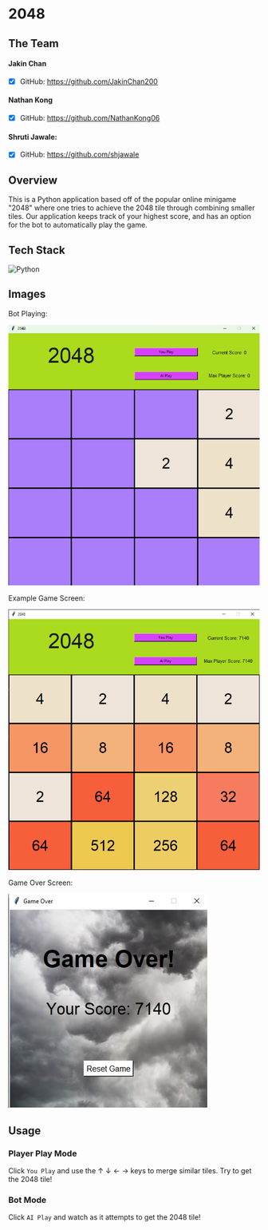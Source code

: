 # 2048 

## The Team

#### Jakin Chan 
- [x] GitHub: https://github.com/JakinChan200

#### Nathan Kong
- [x] GitHub: https://github.com/NathanKong06

#### Shruti Jawale:
- [x] GitHub: https://github.com/shjawale


## Overview
This is a Python application based off of the popular online minigame "2048" where one tries to achieve the 2048 tile through combining smaller tiles. Our application keeps track of your highest score, and has an option for the bot to automatically play the game.

## Tech Stack
![Python](https://img.shields.io/badge/python-3670A0?style=for-the-badge&logo=python&logoColor=ffdd54)

## Images
Bot Playing:

![Bot Playing Gif](images/2048.gif)

Example Game Screen:

![Example Game Screen](images/UI.png)

Game Over Screen:

![Game Over Screen](images/GameOver.png)

## Usage
### Player Play Mode
Click `You Play` and use the &uarr; &darr; &larr; &rarr; keys to merge similar tiles. Try to get the 2048 tile!

### Bot Mode
Click `AI Play` and watch as it attempts to get the 2048 tile!
